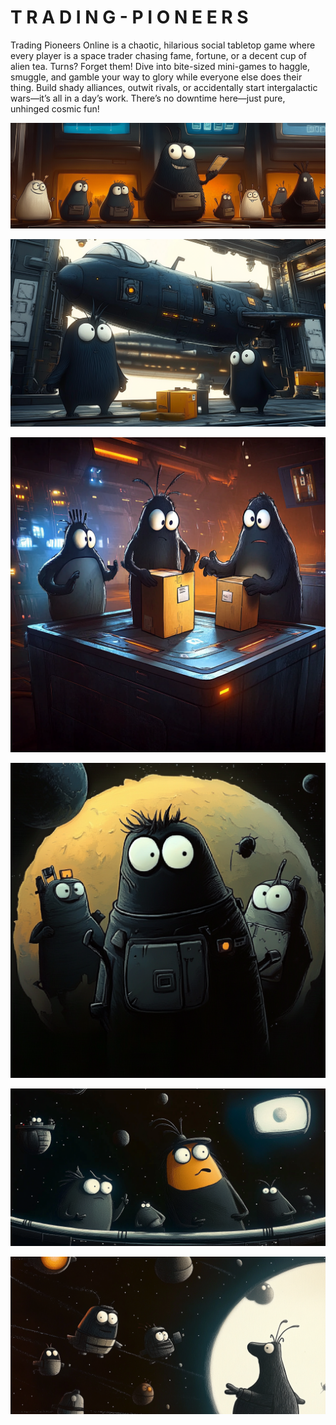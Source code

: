 # T R A D I N G - P I O N E E R S

Trading Pioneers Online is a chaotic, hilarious social tabletop game where every player is a space trader chasing fame, fortune, or a decent cup of alien tea. Turns? Forget them! Dive into bite-sized mini-games to haggle, smuggle, and gamble your way to glory while everyone else does their thing. Build shady alliances, outwit rivals, or accidentally start intergalactic wars—it’s all in a day’s work. There’s no downtime here—just pure, unhinged cosmic fun!

![](./webroot/assets/i-got-a-ticket.png)

![](./webroot/assets/in-hangar.png)

![](./webroot/assets/wrong-package.png)

![](./webroot/assets/something-behind-us.png)

![](./webroot/assets/bright-and-bad.png)

![](./webroot/assets/play-asteroid.png)